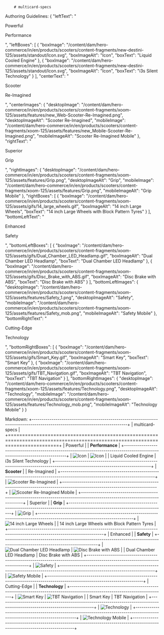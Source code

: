 
        # multicard-specs

Authoring Guidelines:
{
  "leftText": "<p>Powerful</p><p><span class="leader">Performance</span></p>",
  "leftBoxes": [
    {
      "boxImage": "/content/dam/hero-commerce/in/en/products/scooters/content-fragments/new-destini-125/assets/standout/Icon.svg",
      "boxImageAlt": "Icon",
      "boxText": "Liquid Cooled Engine"
    },
    {
      "boxImage": "/content/dam/hero-commerce/in/en/products/scooters/content-fragments/new-destini-125/assets/standout/Icon.svg",
      "boxImageAlt": "Icon",
      "boxText": "i3s Silent Technology"
    }
  ],
  "centerText": "<p><span class="standout"><b></b>Scooter</span></p><p>Re-Imagined</p>",
  "centerImages": {
    "desktopImage": "/content/dam/hero-commerce/in/en/products/scooters/content-fragments/xoom-125/assets/features/new_Web-Scooter-Re-Imagined.png",
    "desktopImageAlt": "Scooter Re-Imagined",
    "mobileImage": "/content/dam/hero-commerce/in/en/products/scooters/content-fragments/xoom-125/assets/features/new_Mobile-Scooter-Re-Imagined.png",
    "mobileImageAlt": "Scooter Re-Imagined Mobile"
  },
  "rightText": "<p>Superior</p><p><span class="design">Grip</span></p>",
  "rightImages": {
    "desktopImage": "/content/dam/hero-commerce/in/en/products/scooters/content-fragments/xoom-125/assets/features/Grip.png",
    "desktopImageAlt": "Grip",
    "mobileImage": "/content/dam/hero-commerce/in/en/products/scooters/content-fragments/xoom-125/assets/features/Grip.png",
    "mobileImageAlt": "Grip Mobile"
  },
  "rightBoxes": [
    {
      "boxImage": "/content/dam/hero-commerce/in/en/products/scooters/content-fragments/xoom-125/assets/gifs/14_large_wheels.gif",
      "boxImageAlt": "14 inch Large Wheels",
      "boxText": "14 inch Large Wheels with Block Pattern Tyres"
    }
  ],
  "bottomLeftText": "<p>Enhanced</p><p><span class="comfort">Safety</span></p>",
  "bottomLeftBoxes": [
    {
      "boxImage": "/content/dam/hero-commerce/in/en/products/scooters/content-fragments/xoom-125/assets/gifs/Dual_Chamber_LED_Headlamp.gif",
      "boxImageAlt": "Dual Chamber LED Headlamp",
      "boxText": "Dual Chamber LED Headlamp"
    },
    {
      "boxImage": "/content/dam/hero-commerce/in/en/products/scooters/content-fragments/xoom-125/assets/gifs/Disc_Brake_with_ABS.gif",
      "boxImageAlt": "Disc Brake with ABS",
      "boxText": "Disc Brake with ABS"
    }
  ],
  "bottomLeftImages": {
    "desktopImage": "/content/dam/hero-commerce/in/en/products/scooters/content-fragments/xoom-125/assets/features/Safety_1.png",
    "desktopImageAlt": "Safety",
    "mobileImage": "/content/dam/hero-commerce/in/en/products/scooters/content-fragments/xoom-125/assets/features/Safety_mob.png",
    "mobileImageAlt": "Safety Mobile"
  },
  "bottomRightText": "<p>Cutting-Edge</p><p><span class="style">Technology</span></p>",
  "bottomRightBoxes": [
    {
      "boxImage": "/content/dam/hero-commerce/in/en/products/scooters/content-fragments/xoom-125/assets/gifs/Smart_Key.gif",
      "boxImageAlt": "Smart Key",
      "boxText": "Smart Key"
    },
    {
      "boxImage": "/content/dam/hero-commerce/in/en/products/scooters/content-fragments/xoom-125/assets/gifs/TBT_Navigation.gif",
      "boxImageAlt": "TBT Navigation",
      "boxText": "TBT Navigation"
    }
  ],
  "bottomRightImages": {
    "desktopImage": "/content/dam/hero-commerce/in/en/products/scooters/content-fragments/xoom-125/assets/features/Technology.png",
    "desktopImageAlt": "Technology",
    "mobileImage": "/content/dam/hero-commerce/in/en/products/scooters/content-fragments/xoom-125/assets/features/Technology_mob.png",
    "mobileImageAlt": "Technology Mobile"
  }
}

Markdown:
+------------------------------------------------------------------------------------------------------------------------------+
| multicard-specs                                                                                                              |
+==============================================================================================================================+
| Powerful                                                                                                                     |
| **Performance**                                                                                                              |
+------------------------------------------------------------------------------------------------------------------------------+
| ![Icon](/content/dam/hero-commerce/in/en/products/scooters/content-fragments/new-destini-125/assets/standout/Icon.svg) | ![Icon](/content/dam/hero-commerce/in/en/products/scooters/content-fragments/new-destini-125/assets/standout/Icon.svg) |
| Liquid Cooled Engine                                                                                                        | i3s Silent Technology                                                                                               |
+------------------------------------------------------------------------------------------------------------------------------+
| **Scooter**                                                                                                                 |
| Re-Imagined                                                                                                                 |
+------------------------------------------------------------------------------------------------------------------------------+
| ![Scooter Re-Imagined](/content/dam/hero-commerce/in/en/products/scooters/content-fragments/xoom-125/assets/features/new_Web-Scooter-Re-Imagined.png) |
+------------------------------------------------------------------------------------------------------------------------------+
| ![Scooter Re-Imagined Mobile](/content/dam/hero-commerce/in/en/products/scooters/content-fragments/xoom-125/assets/features/new_Mobile-Scooter-Re-Imagined.png) |
+------------------------------------------------------------------------------------------------------------------------------+
| Superior                                                                                                                    |
| **Grip**                                                                                                                    |
+------------------------------------------------------------------------------------------------------------------------------+
| ![Grip](/content/dam/hero-commerce/in/en/products/scooters/content-fragments/xoom-125/assets/features/Grip.png)             |
+------------------------------------------------------------------------------------------------------------------------------+
| ![14 inch Large Wheels](/content/dam/hero-commerce/in/en/products/scooters/content-fragments/xoom-125/assets/gifs/14_large_wheels.gif) |
| 14 inch Large Wheels with Block Pattern Tyres                                                                               |
+------------------------------------------------------------------------------------------------------------------------------+
| Enhanced                                                                                                                     |
| **Safety**                                                                                                                   |
+------------------------------------------------------------------------------------------------------------------------------+
| ![Dual Chamber LED Headlamp](/content/dam/hero-commerce/in/en/products/scooters/content-fragments/xoom-125/assets/gifs/Dual_Chamber_LED_Headlamp.gif) | ![Disc Brake with ABS](/content/dam/hero-commerce/in/en/products/scooters/content-fragments/xoom-125/assets/gifs/Disc_Brake_with_ABS.gif) |
| Dual Chamber LED Headlamp                                                                                                   | Disc Brake with ABS                                                                                                |
+------------------------------------------------------------------------------------------------------------------------------+
| ![Safety](/content/dam/hero-commerce/in/en/products/scooters/content-fragments/xoom-125/assets/features/Safety_1.png)         |
+------------------------------------------------------------------------------------------------------------------------------+
| ![Safety Mobile](/content/dam/hero-commerce/in/en/products/scooters/content-fragments/xoom-125/assets/features/Safety_mob.png) |
+------------------------------------------------------------------------------------------------------------------------------+
| Cutting-Edge                                                                                                                 |
| **Technology**                                                                                                               |
+------------------------------------------------------------------------------------------------------------------------------+
| ![Smart Key](/content/dam/hero-commerce/in/en/products/scooters/content-fragments/xoom-125/assets/gifs/Smart_Key.gif)         | ![TBT Navigation](/content/dam/hero-commerce/in/en/products/scooters/content-fragments/xoom-125/assets/gifs/TBT_Navigation.gif) |
| Smart Key                                                                                                                    | TBT Navigation                                                                                                      |
+------------------------------------------------------------------------------------------------------------------------------+
| ![Technology](/content/dam/hero-commerce/in/en/products/scooters/content-fragments/xoom-125/assets/features/Technology.png)   |
+------------------------------------------------------------------------------------------------------------------------------+
| ![Technology Mobile](/content/dam/hero-commerce/in/en/products/scooters/content-fragments/xoom-125/assets/features/Technology_mob.png) |
+------------------------------------------------------------------------------------------------------------------------------+
    